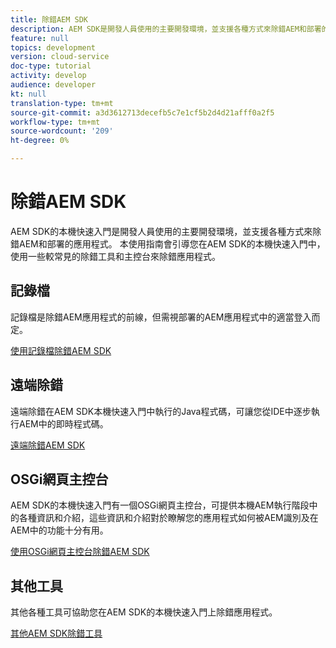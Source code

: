 ```yaml
---
title: 除錯AEM SDK
description: AEM SDK是開發人員使用的主要開發環境，並支援各種方式來除錯AEM和部署的應用程式。
feature: null
topics: development
version: cloud-service
doc-type: tutorial
activity: develop
audience: developer
kt: null
translation-type: tm+mt
source-git-commit: a3d3612713decefb5c7e1cf5b2d4d21afff0a2f5
workflow-type: tm+mt
source-wordcount: '209'
ht-degree: 0%

---
```



# 除錯AEM SDK

AEM SDK的本機快速入門是開發人員使用的主要開發環境，並支援各種方式來除錯AEM和部署的應用程式。 本使用指南會引導您在AEM SDK的本機快速入門中，使用一些較常見的除錯工具和主控台來除錯應用程式。

## 記錄檔

記錄檔是除錯AEM應用程式的前線，但需視部署的AEM應用程式中的適當登入而定。

[使用記錄檔除錯AEM SDK](./logs.md)

## 遠端除錯

遠端除錯在AEM SDK本機快速入門中執行的Java程式碼，可讓您從IDE中逐步執行AEM中的即時程式碼。

[遠端除錯AEM SDK](./remote-debugging.md)

## OSGi網頁主控台

AEM SDK的本機快速入門有一個OSGi網頁主控台，可提供本機AEM執行階段中的各種資訊和介紹，這些資訊和介紹對於瞭解您的應用程式如何被AEM識別及在AEM中的功能十分有用。

[使用OSGi網頁主控台除錯AEM SDK](./osgi-web-consoles.md)

## 其他工具

其他各種工具可協助您在AEM SDK的本機快速入門上除錯應用程式。

[其他AEM SDK除錯工具](./other-tools.md)
